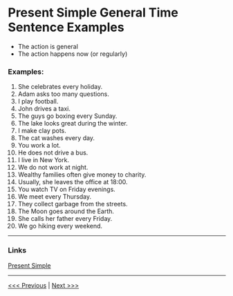 # Present Simple General Time Sentence Examples

- The action is general
- The action happens now (or regularly)

### Examples:

1. She celebrates every holiday.
1. Adam asks too many questions.
1. I play football.
1. John drives a taxi.
1. The guys go boxing every Sunday.
1. The lake looks great during the winter.
1. I make clay pots.
1. The cat washes every day.
1. You work a lot.
1. He does not drive a bus.
1. I live in New York.
1. We do not work at night.
1. Wealthy families often give money to charity.
1. Usually, she leaves the office at 18:00.
1. You watch TV on Friday evenings.
1. We meet every Thursday.
1. They collect garbage from the streets.
1. The Moon goes around the Earth.
1. She calls her father every Friday.
1. We go hiking every weekend.

---

### Links

[Present Simple](https://www.englishclub.com/grammar/verb-tenses_present-simple.htm)

---

[<<< Previous](./PresentSimple.md) | [Next >>>](./PresentSimpleWithBe.md)
